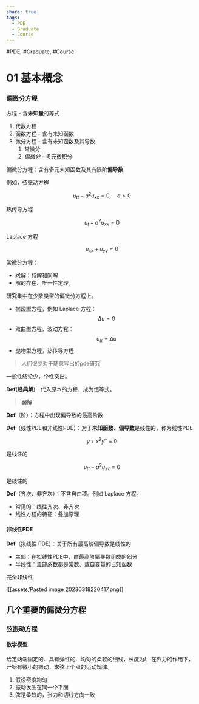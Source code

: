 ```yaml
---
share: true
tags:
  - PDE
  - Graduate
  - Course
---
```



#PDE, #Graduate, #Course 

# 01 基本概念

### 偏微分方程

方程 - 含**未知量**的等式

1. 代数方程
2. 函数方程 - 含有未知函数
3. 微分方程 - 含有未知函数及其导数
	1. 常微分
	2. *偏微分* - 多元微积分

偏微分方程：含有多元未知函数及其有限阶**偏导数**

例如，弦振动方程

$$
u_{tt} - a^{2} u_{xx} = 0, \quad a > 0
$$

热传导方程

$$
u_{t} - a^{2} u_{xx} = 0
$$

Laplace 方程

$$
u_{xx}+ u_{yy}= 0
$$

常微分方程：

- 求解：特解和同解
- 解的存在、唯一性定理。

研究集中在少数类型的偏微分方程上。

- 椭圆型方程，例如 Laplace 方程：
	$$
	\Delta u = 0
	$$
- 双曲型方程，波动方程：$$u_{tt}= \Delta u$$
- 抛物型方程，热传导方程

> 人们很少对于随意写出的pde研究

一般性结论少，个性突出。

**Def**(**经典解**)：代入原本的方程，成为恒等式。

> **弱解**

**Def**（阶）：方程中出现偏导数的最高阶数

**Def**（线性PDE和非线性PDE）：对于**未知函数、偏导数**是线性的，称为线性PDE

$$
y + x^{2}y'' = 0
$$

是线性的

$$
u_{tt} - a^{2} u_{xx}= 0
$$

是线性的

**Def**（齐次、非齐次）：不含自由项。例如 Laplace 方程。

- 常见的：线性齐次、非齐次
- 线性方程的特征：叠加原理

#### 非线性PDE

**Def**（拟线性 PDE）：关于所有最高阶偏导数是线性的

- 主部：在拟线性PDE中，由最高阶偏导数组成的部分
- 半线性：主部系数都是常数、或自变量的已知函数

完全非线性

![[assets/Pasted image 20230318220417.png]]


## 几个重要的偏微分方程

### 弦振动方程

#### 数学模型

给定两端固定的、具有弹性的、均匀的柔软的细线，长度为$l$，在外力的作用下，开始有微小的振动，求弦上个点的运动规律。

1. 假设密度均匀
2. 振动发生在同一个平面
3. 弦是柔软的，张力和切线方向一致








